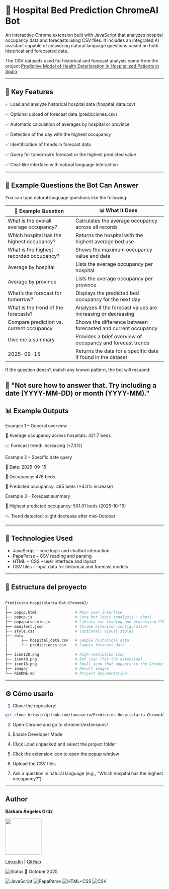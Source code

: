 # 🏥 Hospital Bed Prediction ChromeAI Bot

An interactive Chrome extension built with JavaScript that analyzes hospital occupancy data and forecasts using CSV files.
It includes an integrated AI assistant capable of answering natural language questions based on both historical and forecasted data.

The CSV datasets used for historical and forecast analysis come from the project [Predictive Model of Health Deterioration in Hospitalized Patients in Spain](https://github.com/BarbaraAngelesOrtiz/Proyecto-Predicci-n-hospitalaria)

----

## 🚀 Key Features

✅ Load and analyze historical hospital data (hospital_data.csv)

✅ Optional upload of forecast data (predicciones.csv)

✅ Automatic calculation of averages by hospital or province

✅ Detection of the day with the highest occupancy

✅ Identification of trends in forecast data

✅ Query for tomorrow’s forecast or the highest predicted value

✅ Chat-like interface with natural language interaction

----

## 💬 Example Questions the Bot Can Answer

You can type natural language questions like the following:

| 🧠 Example Question                       | 📊 What It Does                                               |
| ----------------------------------------- | ------------------------------------------------------------- |
| What is the overall average occupancy?    | Calculates the average occupancy across all records           |
| Which hospital has the highest occupancy? | Returns the hospital with the highest average bed use         |
| What is the highest recorded occupancy?   | Shows the maximum occupancy value and date                    |
| Average by hospital                       | Lists the average occupancy per hospital                      |
| Average by province                       | Lists the average occupancy per province                      |
| What’s the forecast for tomorrow?         | Displays the predicted bed occupancy for the next day         |
| What is the trend of the forecasts?       | Analyzes if the forecast values are increasing or decreasing  |
| Compare prediction vs. current occupancy  | Shows the difference between forecasted and current occupancy |
| Give me a summary                         | Provides a brief overview of occupancy and forecast trends    |
| 2025-09-15                                | Returns the data for a specific date if found in the dataset  |


If the question doesn’t match any known pattern, the bot will respond:

🤖 "Not sure how to answer that. Try including a date (YYYY-MM-DD) or month (YYYY-MM)."
----

## 📊 Example Outputs

Example 1 – General overview

🏥 Average occupancy across hospitals: 421.7 beds

📈 Forecast trend: increasing (+7.3%)

Example 2 – Specific date query

📅 Date: 2025-09-15

🏥 Occupancy: 476 beds

🔮 Predicted occupancy: 495 beds (+4.0% increase)

Example 3 – Forecast summary

🔮 Highest predicted occupancy: 501.01 beds (2025-10-16)

📉 Trend detected: slight decrease after mid-October

----

## 🧩 Technologies Used

- JavaScript – core logic and chatbot interaction
- PapaParse – CSV reading and parsing
- HTML + CSS – user interface and layout
- CSV files – input data for historical and forecast models

----

## 📂 Estructura del proyecto


```bash

Prediccion-Hospitalaria-Bot-ChromeAI/
│
├── popup.html                 # Main user interface
├── popup.js                   # Core bot logic (analysis + chat)
├── papaparse.min.js           # Library for reading and processing CSV files
├── manifest.json              # Chrome extension configuration
├── style.css                  # (optional) Visual styles
├── data
│      ├── hospital_data.csv   # Sample historical data
│      └── predicciones.csv    # Sample forecast data
│  
├── icon128.png                # High-resolution icon
├── icon48.png                 # Bot icon (for the extension)
├── icon16.png                 # Small icon that appears in the Chrome extensions bar
├── image/                     # Result images
└── README.md                  # Project documentation

````
----

## ⚙️ Cómo usarlo

1. Clone the repository:
````bash
git clone https://github.com/tuusuario/Prediccion-Hospitalaria-ChromeAI.git
````
2. Open Chrome and go to chrome://extensions/

3. Enable Developer Mode

4. Click Load unpacked and select the project folder

5. Click the extension icon to open the popup window

6. Upload the CSV files

7. Ask a question in natural language (e.g., “Which hospital has the highest occupancy?”)

----

## Author
**Bárbara Ángeles Ortiz**

<img src="https://github.com/user-attachments/assets/30ea0d40-a7a9-4b19-a835-c474b5cc50fb" width="115">

[LinkedIn](https://www.linkedin.com/in/barbaraangelesortiz/) | [GitHub](https://github.com/BarbaraAngelesOrtiz)

![Status](https://img.shields.io/badge/status-finished-brightgreen) 📅 October 2025

![JavaScript](https://img.shields.io/badge/JavaScript-yellow)
![PapaParse](https://img.shields.io/badge/PapaParse-lightgrey)
![HTML+CSS](https://img.shields.io/badge/HTML%2BCSS-blue)
![CSV](https://img.shields.io/badge/CSV-brightgreen)
